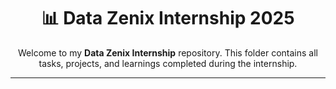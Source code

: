 <h1 align="center">📊 Data Zenix Internship 2025</h1>

<p align="center">
  Welcome to my <b>Data Zenix Internship</b> repository.  
  This folder contains all tasks, projects, and learnings completed during the internship.  
</p>

---



